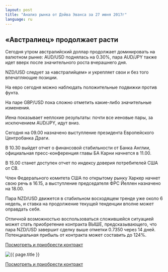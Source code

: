 ```yaml
---
layout: post
title: "Анализ рынка от Дэйва Эванса за 27 июня 2017г"
language: ru
---
```

## «Австралиец» продолжает расти

Сегодня утром австралийский доллар продолжает доминировать на валютном рынке: AUD/USD поднялась на 0.30%, пара AUD/JPY также идет вверх после значительного роста вчерашнего дня.

NZD/USD следует за «австралийцем» и укрепляет свои и без того впечатляющие позиции.

На евро сегодня можно наблюдать положительные подвижки против фунта.

На паре GBP/USD пока сложно отметить какие-либо значительные изменения.

Иена показывает неплохие результаты: почти все иеновые пары, за исключением AUD/JPY, идут вниз.


Сегодня на 09.00 назначено выступление президента Европейского Центробанка Драги.

В 10.30 выйдет отчет о финансовой стабильности от Банка Англии, официальная пресс-конференция главы БА Карни начнется в 11.00.

В 15.00 станет доступен отчет по индексу доверия потребителей США от СВ.

Член Федерального комитета США по открытому рынку Харкер начнет свою речь в 16.15, а выступление председателя ФРС Йеллен назначено на 18.00.


Пара NZD/USD движется в стабильном восходящем тренде уже около 6 недель, и ставка на продолжение текущей тенденции вполне может оправдать себя.

Отличной возможностью воспользоваться сложившейся ситуацией может стать приобретение контракта ВЫШЕ, предсказывающего, что пара NZD/USD завершит сделку выше отметки 0.7350 через 14 дней. Потенциальная прибыль от контракта может составить до 124%.



<a href="http://record.binary.com/_bivVDfg8lHux76XffYA0JmNd7ZgqdRLk/1/?market=forex&underlying=frxNZDUSD&formname=higherlower&duration_amount=14&duration_units=d&amount=10&amount_type=payout&expiry_type=duration&barrier=0.735&s=1&t=fMLIxlqbkPtbTPJRwxu2X50co5lt24DG" target="_blank">Посмотреть и приобрести контракт</a>

<img src="{{ site.url }}/images/ru-27-jun-175.mp4
5.mp4.png" alt="{{ page.title }}"  title="{{ page.title }}">

<a href="%LINK%%?https://www.binary.com/d/trade.cgi?market=forex&underlying=frxNZDUSD&formname=higherlower&duration_amount=14&duration_units=d&amount=10&amount_type=payout&expiry_type=duration&barrier=0.735&s=1&t=fMLIxlqbkPtbTPJRwxu2X50co5lt24DG" target="_blank">Посмотреть и приобрести контракт</a>